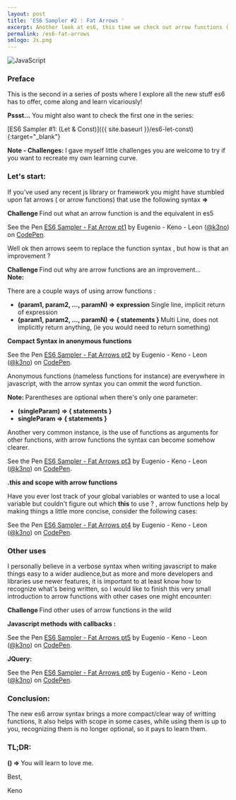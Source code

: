 ```yaml
---
layout: post
title: 'ES6 Sampler #2 : Fat Arrows '
excerpt: Another look at es6, this time we check out arrow functions ( or fat arrows) and how to use them.
permalink: /es6-fat-arrows
smlogo: Js.png
---
```


<div class="text-center"><img src={{ site.url }}"assets/images/JSLogo.jpg" alt="JavaScript"></div>

<h3 class="fancy">Preface</h3>

This is the second in a series of posts where I explore all the new stuff es6 has to offer, come along and learn vicariously!

<div class="speechBubble"><b>Pssst...</b> You might also want to check the first one in the series:
</div>

[ES6 Sampler #1: (Let & Const)]({{ site.baseurl }}/es6-let-const){:target="_blank"}


<div class="challenge"> <b>Note - Challenges: </b> I gave myself little challenges you are welcome to try if you want to recreate my own learning curve.</div>

<h3 class="fancy">Let's start:</h3>

If you've used any recent js library or framework you might have stumbled upon fat arrows ( or arrow functions) that use the following syntax <b> => </b>

<div class="challenge"> <b>Challenge </b>Find out what an arrow function is and the equivalent in es5 </div>

<p data-height="680" data-theme-id="0" data-slug-hash="zKkLKK" data-default-tab="result" data-user="k3no" data-embed-version="2" class="codepen">See the Pen <a href="http://codepen.io/k3no/pen/zKkLKK/">ES6 Sampler - Fat Arrow pt1</a> by Eugenio - Keno -  Leon (<a href="http://codepen.io/k3no">@k3no</a>) on <a href="http://codepen.io">CodePen</a>.</p>
<script async src="//assets.codepen.io/assets/embed/ei.js"></script>

Well ok then arrows seem to replace the function syntax , but how is that an improvement ?

<div class="challenge"> <b>Challenge </b>Find out why are arrow functions are an improvement...</div>

<div class="note"> <b>Note: </b>

There are a couple ways of using arrow functions :

<ul>

<li><b>(param1, param2, …, paramN) => expression </b> Single line, implicit return of expression  </li>
<li><b>(param1, param2, …, paramN) => { statements } </b> Multi Line, does not implicitly return anything, (ie you would need to return something)  </li>

</ul>

</div>

<b>Compact Syntax in anonymous functions</b>

<p data-height="470" data-theme-id="0" data-slug-hash="gwmjjq" data-default-tab="result" data-user="k3no" data-embed-version="2" class="codepen">See the Pen <a href="http://codepen.io/k3no/pen/gwmjjq/">ES6 Sampler - Fat Arrows pt2</a> by Eugenio - Keno -  Leon (<a href="http://codepen.io/k3no">@k3no</a>) on <a href="http://codepen.io">CodePen</a>.</p>
<script async src="//assets.codepen.io/assets/embed/ei.js"></script>

Anonymous functions (nameless functions for instance) are everywhere in javascript, with the arrow syntax you can ommit the word function.

<div class="note"> <b>Note: </b>Parentheses are optional when there's only one parameter:
 <ul>
<li><b>(singleParam) => { statements }</b></li>
<li><b>singleParam => { statements }</b></li>
</ul>
</div>

Another very common instance, is the use of functions as arguments for other functions, with arrow functions the syntax can become somehow clearer.

<p data-height="560" data-theme-id="0" data-slug-hash="EgWzAj" data-default-tab="result" data-user="k3no" data-embed-version="2" class="codepen">See the Pen <a href="http://codepen.io/k3no/pen/EgWzAj/">ES6 Sampler - Fat Arrows pt3</a> by Eugenio - Keno -  Leon (<a href="http://codepen.io/k3no">@k3no</a>) on <a href="http://codepen.io">CodePen</a>.</p>
<script async src="//assets.codepen.io/assets/embed/ei.js"></script>

<b>.this and scope with arrow functions</b>

Have you ever lost track of your global variables or wanted to use a local variable but couldn't figure out which <b>this</b> to use ? , arrow functions help by making things a little more concise, consider the following cases:

<p data-height="1000" data-theme-id="0" data-slug-hash="EgWqPQ" data-default-tab="result" data-user="k3no" data-embed-version="2" class="codepen">See the Pen <a href="http://codepen.io/k3no/pen/EgWqPQ/">ES6 Sampler - Fat Arrows pt4</a> by Eugenio - Keno -  Leon (<a href="http://codepen.io/k3no">@k3no</a>) on <a href="http://codepen.io">CodePen</a>.</p>
<script async src="//assets.codepen.io/assets/embed/ei.js"></script>

<h3 class="fancy">Other uses</h3>

I personally believe in a verbose syntax when writing javascript to make things easy to a wider audience,but as more and more developers and libraries use newer features, it is important to at least know how to recognize what's being written, so I would like to finish this very small introduction to arrow functions with other cases one might encounter:

<div class="challenge"> <b>Challenge </b>Find other uses of arrow functions in the wild</div>

<b>Javascript methods with callbacks :</b>

<p data-height="500" data-theme-id="0" data-slug-hash="mAmqJq" data-default-tab="result" data-user="k3no" data-embed-version="2" class="codepen">See the Pen <a href="http://codepen.io/k3no/pen/mAmqJq/">ES6 Sampler - Fat Arrows pt5</a> by Eugenio - Keno -  Leon (<a href="http://codepen.io/k3no">@k3no</a>) on <a href="http://codepen.io">CodePen</a>.</p>
<script async src="//assets.codepen.io/assets/embed/ei.js"></script>

<b>JQuery: </b>

<p data-height="620" data-theme-id="0" data-slug-hash="ALRarQ" data-default-tab="result" data-user="k3no" data-embed-version="2" class="codepen">See the Pen <a href="http://codepen.io/k3no/pen/ALRarQ/">ES6 Sampler - Fat Arrows pt6</a> by Eugenio - Keno -  Leon (<a href="http://codepen.io/k3no">@k3no</a>) on <a href="http://codepen.io">CodePen</a>.</p>
<script async src="//assets.codepen.io/assets/embed/ei.js"></script>

<h3 class ="fancy">Conclusion:</h3>

The new es6 arrow syntax brings a more compact/clear way of writting functions, It also helps with scope in some cases, while using them is up to you, recognizing them is no longer optional, so it pays to learn them.

<h3 class="fancy"> TL&#59;DR: </h3>

<b>() => </b> You will learn to love me.


Best,

Keno
